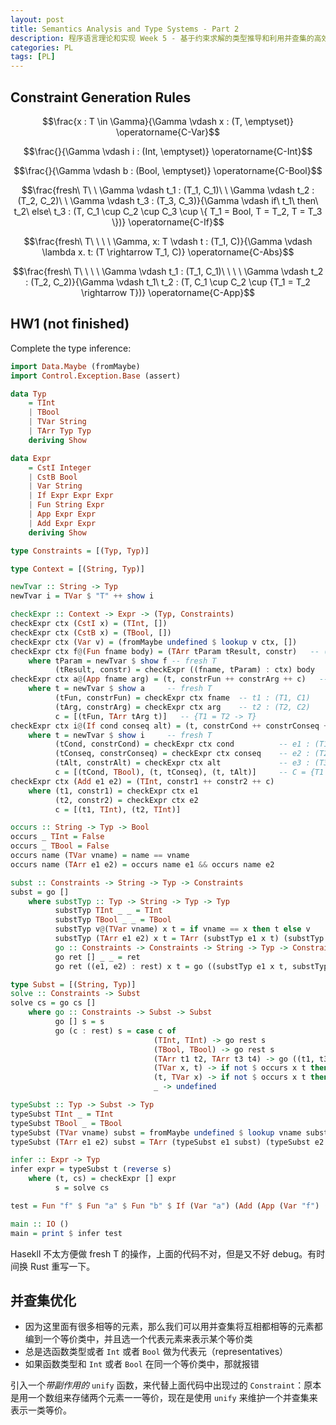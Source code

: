 ```yaml
---
layout: post
title: Semantics Analysis and Type Systems - Part 2
description: 程序语言理论和实现 Week 5 - 基于约束求解的类型推导和利用并查集的高效类型推导
categories: PL
tags: [PL]
---
```


## Constraint Generation Rules

$$\frac{x : T \in \Gamma}{\Gamma \vdash x : (T, \emptyset)} \operatorname{C-Var}$$

$$\frac{}{\Gamma \vdash i : (Int, \emptyset)} \operatorname{C-Int}$$

$$\frac{}{\Gamma \vdash b : (Bool, \emptyset)} \operatorname{C-Bool}$$

$$\frac{fresh\ T\ \ \Gamma \vdash t_1 : (T_1, C_1)\ \ \Gamma \vdash t_2 : (T_2, C_2)\ \ \Gamma \vdash t_3 : (T_3, C_3)}{\Gamma \vdash if\ t_1\ then\ t_2\ else\ t_3 : (T, C_1 \cup C_2 \cup C_3 \cup \{ T_1 = Bool, T = T_2, T = T_3 \})} \operatorname{C-If}$$

$$\frac{fresh\ T\ \ \ \ \Gamma, x: T \vdash t : (T_1, C)}{\Gamma \vdash \lambda x. t: (T \rightarrow T_1, C)} \operatorname{C-Abs}$$

$$\frac{fresh\ T\ \ \ \ \Gamma \vdash t_1 : (T_1, C_1)\ \ \ \ \Gamma \vdash t_2 : (T_2, C_2)}{\Gamma \vdash t_1\ t_2 : (T, C_1 \cup C_2 \cup {T_1 = T_2 \rightarrow T})} \operatorname{C-App}$$

## HW1 (not finished)

Complete the type inference:

```haskell
import Data.Maybe (fromMaybe)
import Control.Exception.Base (assert)

data Typ
    = TInt
    | TBool
    | TVar String
    | TArr Typ Typ
    deriving Show

data Expr
    = CstI Integer
    | CstB Bool
    | Var String
    | If Expr Expr Expr
    | Fun String Expr
    | App Expr Expr
    | Add Expr Expr
    deriving Show

type Constraints = [(Typ, Typ)]

type Context = [(String, Typ)]

newTvar :: String -> Typ
newTvar i = TVar $ "T" ++ show i

checkExpr :: Context -> Expr -> (Typ, Constraints)
checkExpr ctx (CstI x) = (TInt, [])
checkExpr ctx (CstB x) = (TBool, [])
checkExpr ctx (Var v) = (fromMaybe undefined $ lookup v ctx, [])
checkExpr ctx f@(Fun fname body) = (TArr tParam tResult, constr)   -- (T -> T1, C)
    where tParam = newTvar $ show f -- fresh T
          (tResult, constr) = checkExpr ((fname, tParam) : ctx) body   -- t : (T1, C)
checkExpr ctx a@(App fname arg) = (t, constrFun ++ constrArg ++ c)   -- (T, C1 + C2 + {T1 = T2 -> T})
    where t = newTvar $ show a     -- fresh T
          (tFun, constrFun) = checkExpr ctx fname  -- t1 : (T1, C1)
          (tArg, constrArg) = checkExpr ctx arg    -- t2 : (T2, C2)
          c = [(tFun, TArr tArg t)]   -- {T1 = T2 -> T}
checkExpr ctx i@(If cond conseq alt) = (t, constrCond ++ constrConseq ++ constrAlt ++ c)   -- (T, C1 + C2 + C3 + C)
    where t = newTvar $ show i     -- fresh T
          (tCond, constrCond) = checkExpr ctx cond          -- e1 : (T1, C1)
          (tConseq, constrConseq) = checkExpr ctx conseq    -- e2 : (T2, C2)
          (tAlt, constrAlt) = checkExpr ctx alt             -- e3 : (T3, C3)
          c = [(tCond, TBool), (t, tConseq), (t, tAlt)]     -- C = {T1 == Bool, T = T2, T = T3}
checkExpr ctx (Add e1 e2) = (TInt, constr1 ++ constr2 ++ c)
    where (t1, constr1) = checkExpr ctx e1
          (t2, constr2) = checkExpr ctx e2
          c = [(t1, TInt), (t2, TInt)]

occurs :: String -> Typ -> Bool
occurs _ TInt = False
occurs _ TBool = False
occurs name (TVar vname) = name == vname
occurs name (TArr e1 e2) = occurs name e1 && occurs name e2

subst :: Constraints -> String -> Typ -> Constraints
subst = go []
    where substTyp :: Typ -> String -> Typ -> Typ
          substTyp TInt _ _ = TInt
          substTyp TBool _ _ = TBool
          substTyp v@(TVar vname) x t = if vname == x then t else v
          substTyp (TArr e1 e2) x t = TArr (substTyp e1 x t) (substTyp e2 x t)
          go :: Constraints -> Constraints -> String -> Typ -> Constraints
          go ret [] _ _ = ret
          go ret ((e1, e2) : rest) x t = go ((substTyp e1 x t, substTyp e2 x t) : ret) rest x t

type Subst = [(String, Typ)]
solve :: Constraints -> Subst
solve cs = go cs []
    where go :: Constraints -> Subst -> Subst
          go [] s = s
          go (c : rest) s = case c of
                                (TInt, TInt) -> go rest s
                                (TBool, TBool) -> go rest s
                                (TArr t1 t2, TArr t3 t4) -> go ((t1, t3) : (t2, t4) : rest) s
                                (TVar x, t) -> if not $ occurs x t then go (subst rest x t) $ (x, t) : s else undefined
                                (t, TVar x) -> if not $ occurs x t then go (subst rest x t) $ (x, t) : s else undefined
                                _ -> undefined

typeSubst :: Typ -> Subst -> Typ
typeSubst TInt _ = TInt
typeSubst TBool _ = TBool
typeSubst (TVar vname) subst = fromMaybe undefined $ lookup vname subst
typeSubst (TArr e1 e2) subst = TArr (typeSubst e1 subst) (typeSubst e2 subst)

infer :: Expr -> Typ
infer expr = typeSubst t (reverse s)
    where (t, cs) = checkExpr [] expr
          s = solve cs

test = Fun "f" $ Fun "a" $ Fun "b" $ If (Var "a") (Add (App (Var "f") (Var "b")) (CstI 1)) (App (Var "f") (Var "a"))

main :: IO ()
main = print $ infer test
```

Hasekll 不太方便做 fresh T 的操作，上面的代码不对，但是又不好 debug。有时间换 Rust 重写一下。

## 并查集优化

- 因为这里面有很多相等的元素，那么我们可以用并查集将互相都相等的元素都编到一个等价类中，并且选一个代表元素来表示某个等价类
- 总是选函数类型或者 `Int` 或者 `Bool` 做为代表元（representatives）
- 如果函数类型和 `Int` 或者 `Bool` 在同一个等价类中，那就报错

引入一个*带副作用的* `unify` 函数，来代替上面代码中出现过的 `Constraint`：原本是用一个数组来存储两个元素一一等价，现在是使用 `unify` 来维护一个并查集来表示一类等价。
